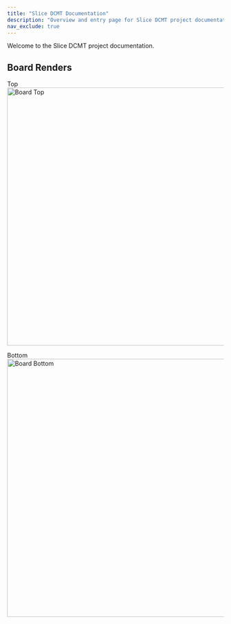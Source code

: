 ```yaml
---
title: "Slice DCMT Documentation"
description: "Overview and entry page for Slice DCMT project documentation."
nav_exclude: true
---
```


Welcome to the Slice DCMT project documentation.

## Board Renders

Top
<img src="{{ '/assets/boards/board_top.png' | relative_url }}" alt="Board Top" width="600">

Bottom
<img src="{{ '/assets/boards/board_bottom.png' | relative_url }}" alt="Board Bottom" width="600">
